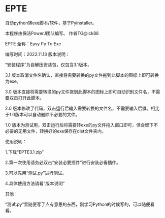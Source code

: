 # EPTE
自动python转exe脚本/软件，基于Pyinstaller。

本程序由保洁PowerJ团队编写。
作者TG@lck88

EPTE 全称：Easy Py To Exe

编写时间：2022.11.13
版本说明：

“安装程序”为自解压安装包，仅包含3.1版本。

3.1 版本取消文件名确认，直接将需要转换的py文件拖到此脚本的图标上即可转换为exe。

3.0 版本直接将需要转换的py文件拖到此脚本的图标上即可自动识别文件名，不需要双击打开此脚本。

2.0 版本修改了代码，双击运行后输入需要转换的文件名，不需要输入后缀。相比于1.0版本可以自动删除不必要的文件。

1.0 版本为测试用，双击运行后将需要转exe的py文件拖入窗口即可，但会留下不必要的无用文件，转换好的exe保存在dist文件夹内。

使用说明：

1.下载“EPTE3.1.zip”

2.第一次使用请务必双击“安装必要插件”进行安装必备插件。

3.可以先用“测试.py”进行测试。

4.具体使用方法请看“版本说明”

其他：

“测试.py”里随便写了点有意思的东西，刚学习Python的时候写的，可以随便看看。
